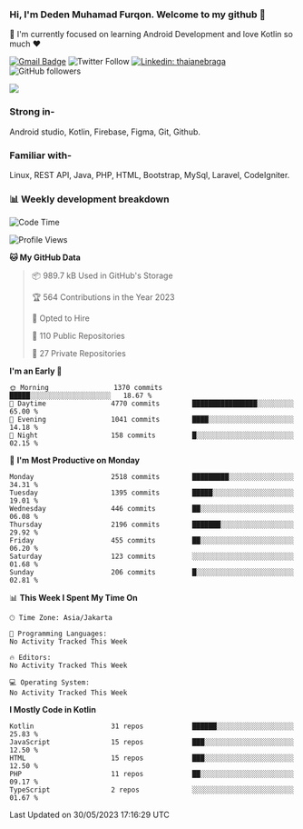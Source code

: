 ### Hi, I'm Deden Muhamad Furqon. Welcome to my github 👋

<!--
**furqoncreative/furqoncreative** is a ✨ _special_ ✨ repository because its `README.md` (this file) appears on your GitHub profile.

Here are some ideas to get you started:

- 🔭 I’m currently working on ...
- 👯 I’m looking to collaborate on ...
- 🤔 I’m looking for help with ...
- 💬 Ask me about ...
- 📫 How to reach me: ...
- 😄 Pronouns: ...
- ⚡ Fun fact: ...
-->

  🌱 I'm currently focused on learning Android Development and love Kotlin so much ❤ 

[![Gmail Badge](https://img.shields.io/badge/-furqoncreative24@gmail.com-c14438?style=flat-square&logo=Gmail&logoColor=white&link=mailto:furqoncreative24@gmail.com)](mailto:furqoncreative24@gmail.com)
![Twitter Follow](https://img.shields.io/twitter/follow/furqoncreative?label=Follow)
[![Linkedin: thaianebraga](https://img.shields.io/badge/-Deden_Muhamad_Furqon-blue?style=flat-square&logo=Linkedin&logoColor=white&link=https://www.linkedin.com/in/anmol-p-singh/)](https://www.linkedin.com/in/furqoncreative/)
![GitHub followers](https://img.shields.io/github/followers/furqoncreative?label=Follow&style=social)

<img src="https://github-readme-stats.sera5-dev.vercel.app/api?username=furqoncreative&hide=stars&show_icons=true&count_private=true&include_all_commits=true&title_color=#008080&icon_color=#008080&hide_border=true" width="">

### Strong in-

Android studio, Kotlin, Firebase, Figma, Git, Github.

### Familiar with-
Linux, REST API, Java, PHP, HTML, Bootstrap, MySql, Laravel, CodeIgniter.

### 📊 Weekly development breakdown

<!--START_SECTION:waka-->
![Code Time](http://img.shields.io/badge/Code%20Time-1%2C284%20hrs%2030%20mins-blue)

![Profile Views](http://img.shields.io/badge/Profile%20Views-1-blue)

**🐱 My GitHub Data** 

> 📦 989.7 kB Used in GitHub's Storage 
 > 
> 🏆 564 Contributions in the Year 2023
 > 
> 💼 Opted to Hire
 > 
> 📜 110 Public Repositories 
 > 
> 🔑 27 Private Repositories 
 > 
**I'm an Early 🐤** 

```text
🌞 Morning                1370 commits        █████░░░░░░░░░░░░░░░░░░░░   18.67 % 
🌆 Daytime                4770 commits        ████████████████░░░░░░░░░   65.00 % 
🌃 Evening                1041 commits        ████░░░░░░░░░░░░░░░░░░░░░   14.18 % 
🌙 Night                  158 commits         █░░░░░░░░░░░░░░░░░░░░░░░░   02.15 % 
```
📅 **I'm Most Productive on Monday** 

```text
Monday                   2518 commits        █████████░░░░░░░░░░░░░░░░   34.31 % 
Tuesday                  1395 commits        █████░░░░░░░░░░░░░░░░░░░░   19.01 % 
Wednesday                446 commits         ██░░░░░░░░░░░░░░░░░░░░░░░   06.08 % 
Thursday                 2196 commits        ███████░░░░░░░░░░░░░░░░░░   29.92 % 
Friday                   455 commits         ██░░░░░░░░░░░░░░░░░░░░░░░   06.20 % 
Saturday                 123 commits         ░░░░░░░░░░░░░░░░░░░░░░░░░   01.68 % 
Sunday                   206 commits         █░░░░░░░░░░░░░░░░░░░░░░░░   02.81 % 
```


📊 **This Week I Spent My Time On** 

```text
🕑︎ Time Zone: Asia/Jakarta

💬 Programming Languages: 
No Activity Tracked This Week

🔥 Editors: 
No Activity Tracked This Week

💻 Operating System: 
No Activity Tracked This Week
```

**I Mostly Code in Kotlin** 

```text
Kotlin                   31 repos            ██████░░░░░░░░░░░░░░░░░░░   25.83 % 
JavaScript               15 repos            ███░░░░░░░░░░░░░░░░░░░░░░   12.50 % 
HTML                     15 repos            ███░░░░░░░░░░░░░░░░░░░░░░   12.50 % 
PHP                      11 repos            ██░░░░░░░░░░░░░░░░░░░░░░░   09.17 % 
TypeScript               2 repos             ░░░░░░░░░░░░░░░░░░░░░░░░░   01.67 % 
```




 Last Updated on 30/05/2023 17:16:29 UTC
<!--END_SECTION:waka-->

